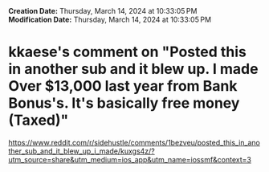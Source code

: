 <div><b>Creation Date:</b> Thursday, March 14, 2024 at 10:33:05 PM<br></div>
<div><b>Modification Date:</b> Thursday, March 14, 2024 at 10:33:05 PM<br></div>
<div><h1>kkaese's comment on &quotPosted this in another sub and it blew up. I made Over $13,000 last year from Bank Bonus's. It's basically free money (Taxed)&quot</h1></div>
<div><a href=https://www.reddit.com/r/sidehustle/comments/1bezveu/posted_this_in_another_sub_and_it_blew_up_i_made/kuxgs4z/?utm_source=share&utm_medium=ios_app&utm_name=iossmf&context=3>https://www.reddit.com/r/sidehustle/comments/1bezveu/posted_this_in_another_sub_and_it_blew_up_i_made/kuxgs4z/?utm_source=share&utm_medium=ios_app&utm_name=iossmf&context=3</a><br></div>

